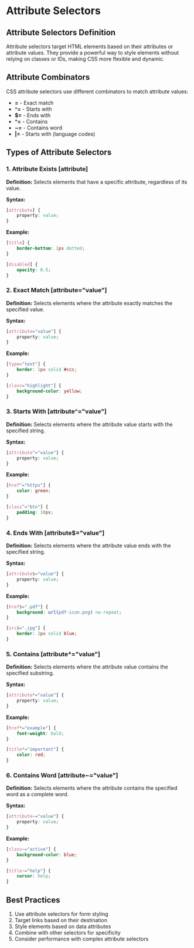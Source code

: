 # Attribute Selectors

## Attribute Selectors Definition

Attribute selectors target HTML elements based on their attributes or attribute values. They provide a powerful way to style elements without relying on classes or IDs, making CSS more flexible and dynamic.

## Attribute Combinators

CSS attribute selectors use different combinators to match attribute values:

- **=** - Exact match
- **^=** - Starts with
- **$=** - Ends with
- ***=** - Contains
- **~=** - Contains word
- **|=** - Starts with (language codes)

## Types of Attribute Selectors

### 1. Attribute Exists [attribute]

**Definition:** Selects elements that have a specific attribute, regardless of its value.

**Syntax:**
```css
[attribute] {
    property: value;
}
```

**Example:**
```css
[title] {
    border-bottom: 1px dotted;
}

[disabled] {
    opacity: 0.5;
}
```

### 2. Exact Match [attribute="value"]

**Definition:** Selects elements where the attribute exactly matches the specified value.

**Syntax:**
```css
[attribute="value"] {
    property: value;
}
```

**Example:**
```css
[type="text"] {
    border: 1px solid #ccc;
}

[class="highlight"] {
    background-color: yellow;
}
```

### 3. Starts With [attribute^="value"]

**Definition:** Selects elements where the attribute value starts with the specified string.

**Syntax:**
```css
[attribute^="value"] {
    property: value;
}
```

**Example:**
```css
[href^="https"] {
    color: green;
}

[class^="btn"] {
    padding: 10px;
}
```

### 4. Ends With [attribute$="value"]

**Definition:** Selects elements where the attribute value ends with the specified string.

**Syntax:**
```css
[attribute$="value"] {
    property: value;
}
```

**Example:**
```css
[href$=".pdf"] {
    background: url(pdf-icon.png) no-repeat;
}

[src$=".jpg"] {
    border: 2px solid blue;
}
```

### 5. Contains [attribute*="value"]

**Definition:** Selects elements where the attribute value contains the specified substring.

**Syntax:**
```css
[attribute*="value"] {
    property: value;
}
```

**Example:**
```css
[href*="example"] {
    font-weight: bold;
}

[title*="important"] {
    color: red;
}
```

### 6. Contains Word [attribute~="value"]

**Definition:** Selects elements where the attribute contains the specified word as a complete word.

**Syntax:**
```css
[attribute~="value"] {
    property: value;
}
```

**Example:**
```css
[class~="active"] {
    background-color: blue;
}

[title~="help"] {
    cursor: help;
}
```

## Best Practices

1. Use attribute selectors for form styling
2. Target links based on their destination
3. Style elements based on data attributes
4. Combine with other selectors for specificity
5. Consider performance with complex attribute selectors